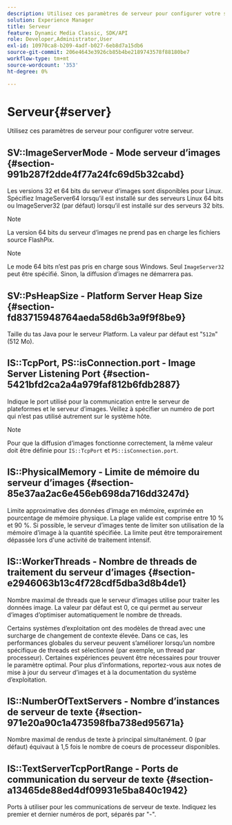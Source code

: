 ```yaml
---
description: Utilisez ces paramètres de serveur pour configurer votre serveur.
solution: Experience Manager
title: Serveur
feature: Dynamic Media Classic, SDK/API
role: Developer,Administrator,User
exl-id: 10970ca8-b209-4adf-b027-6eb8d7a15db6
source-git-commit: 206e4643e3926cb85b4be2189743578f88180be7
workflow-type: tm+mt
source-wordcount: '353'
ht-degree: 0%

---
```


# Serveur{#server}

Utilisez ces paramètres de serveur pour configurer votre serveur.

## SV::ImageServerMode - Mode serveur d’images {#section-991b287f2dde4f77a24fc69d5b32cabd}

Les versions 32 et 64 bits du serveur d’images sont disponibles pour Linux. Spécifiez ImageServer64 lorsqu’il est installé sur des serveurs Linux 64 bits ou ImageServer32 (par défaut) lorsqu’il est installé sur des serveurs 32 bits.

>[!NOTE]
>
>La version 64 bits du serveur d’images ne prend pas en charge les fichiers source FlashPix.

>[!NOTE]
>
>Le mode 64 bits n’est pas pris en charge sous Windows. Seul `ImageServer32` peut être spécifié. Sinon, la diffusion d’images ne démarrera pas.

## SV::PsHeapSize - Platform Server Heap Size {#section-fd83715948764aeda58d6b3a9f9f8be9}

Taille du tas Java pour le serveur Platform. La valeur par défaut est &quot;`512m`&quot; (512 Mo).

## IS::TcpPort, PS::isConnection.port - Image Server Listening Port {#section-5421bfd2ca2a4a979faf812b6fdb2887}

Indique le port utilisé pour la communication entre le serveur de plateformes et le serveur d’images. Veillez à spécifier un numéro de port qui n’est pas utilisé autrement sur le système hôte.

>[!NOTE]
>
>Pour que la diffusion d’images fonctionne correctement, la même valeur doit être définie pour `IS::TcpPort` et `PS::isConnection.port`.

## IS::PhysicalMemory - Limite de mémoire du serveur d’images {#section-85e37aa2ac6e456eb698da716dd3247d}

Limite approximative des données d’image en mémoire, exprimée en pourcentage de mémoire physique. La plage valide est comprise entre 10 % et 90 %. Si possible, le serveur d’images tente de limiter son utilisation de la mémoire d’image à la quantité spécifiée. La limite peut être temporairement dépassée lors d&#39;une activité de traitement intensif.

## IS::WorkerThreads - Nombre de threads de traitement du serveur d’images {#section-e2946063b13c4f728cdf5dba3d8b4de1}

Nombre maximal de threads que le serveur d’images utilise pour traiter les données image. La valeur par défaut est 0, ce qui permet au serveur d’images d’optimiser automatiquement le nombre de threads.

Certains systèmes d’exploitation ont des modèles de thread avec une surcharge de changement de contexte élevée. Dans ce cas, les performances globales du serveur peuvent s’améliorer lorsqu’un nombre spécifique de threads est sélectionné (par exemple, un thread par processeur). Certaines expériences peuvent être nécessaires pour trouver le paramètre optimal. Pour plus d’informations, reportez-vous aux notes de mise à jour du serveur d’images et à la documentation du système d’exploitation.

## IS::NumberOfTextServers - Nombre d’instances de serveur de texte {#section-971e20a90c1a473598fba738ed95671a}

Nombre maximal de rendus de texte à principal simultanément. 0 (par défaut) équivaut à 1,5 fois le nombre de coeurs de processeur disponibles.

## IS::TextServerTcpPortRange - Ports de communication du serveur de texte {#section-a13465de88ed4df09931e5ba840c1942}

Ports à utiliser pour les communications de serveur de texte. Indiquez les premier et dernier numéros de port, séparés par &quot;-&quot;.
